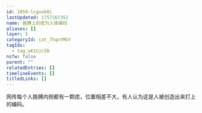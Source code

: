 ```yaml
---
id: 1059-lcgvob8i
lastUpdated: 1757167352
name: 胳膊上的痣为人体编码
aliases: []
layer: 5
categoryId: cat_7hqnYMGY
tagIds:
  - tag_wK1Gjc5B
nsfw: false
parent: ""
relatedEntries: []
timelineEvents: []
titledLinks: []
---
```


网传每个人胳膊内侧都有一颗痣，位置相差不大，有人认为这是人被创造出来打上的编码。